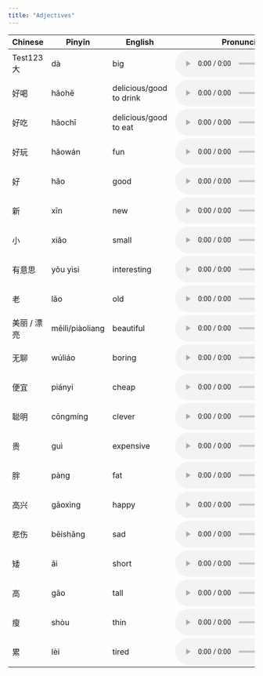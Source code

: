```yaml
---
title: "Adjectives"
---
```


 Chinese | Pīnyīn | English | Pronunciation
------------- | ------------- | ------------- | -------------
Test123大|dà|big|<audio controls src="/assets/audio/adjectives/adj-01.wav" class="audio-control" />
好喝|hǎohē|delicious/good to drink|<audio controls src="/assets/audio/adjectives/adj-02.wav" class="audio-control" />
好吃|hǎochī|delicious/good to eat|<audio controls src="/assets/audio/adjectives/adj-03.wav" class="audio-control" />
好玩|hǎowán|fun|<audio controls src="/assets/audio/adjectives/adj-04.wav" class="audio-control" />
好|hǎo|good|<audio controls src="/assets/audio/adjectives/adj-05.wav" class="audio-control" />
新|xīn|new|<audio controls src="/assets/audio/adjectives/adj-06.wav" class="audio-control" />
小|xiǎo|small|<audio controls src="/assets/audio/adjectives/adj-07.wav" class="audio-control" />
有意思|yǒu yìsi|interesting|<audio controls src="/assets/audio/adjectives/adj-08.wav" class="audio-control" />
老|lǎo|old|<audio controls src="/assets/audio/adjectives/adj-09.wav" class="audio-control" />
美丽 / 漂亮|měilì/piàoliang|beautiful|<audio controls src="/assets/audio/adjectives/adj-10.wav" class="audio-control" />
无聊|wúliáo|boring|<audio controls src="/assets/audio/adjectives/adj-11.wav" class="audio-control" />
便宜|piányi|cheap|<audio controls src="/assets/audio/adjectives/adj-12.wav" class="audio-control" />
聪明|cōngmíng|clever|<audio controls src="/assets/audio/adjectives/adj-13.wav" class="audio-control" />
贵|guì|expensive|<audio controls src="/assets/audio/adjectives/adj-14.wav" class="audio-control" />
胖|pàng|fat|<audio controls src="/assets/audio/adjectives/adj-15.wav" class="audio-control" />
高兴|gāoxìng|happy|<audio controls src="/assets/audio/adjectives/adj-16.wav" class="audio-control" />
悲伤|bēishāng|sad|<audio controls src="/assets/audio/adjectives/adj-17.wav" class="audio-control" />
矮|ǎi|short|<audio controls src="/assets/audio/adjectives/adj-18.wav" class="audio-control" />
高|gāo|tall|<audio controls src="/assets/audio/adjectives/adj-19.wav" class="audio-control" />
瘦|shòu|thin|<audio controls src="/assets/audio/adjectives/adj-20.wav" class="audio-control" />
累|lèi|tired|<audio controls src="/assets/audio/adjectives/adj-21.wav" class="audio-control" />
